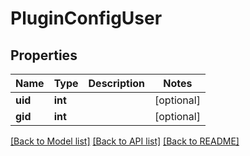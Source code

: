# PluginConfigUser

## Properties
Name | Type | Description | Notes
------------ | ------------- | ------------- | -------------
**uid** | **int** |  | [optional] 
**gid** | **int** |  | [optional] 

[[Back to Model list]](../README.md#documentation-for-models) [[Back to API list]](../README.md#documentation-for-api-endpoints) [[Back to README]](../README.md)


